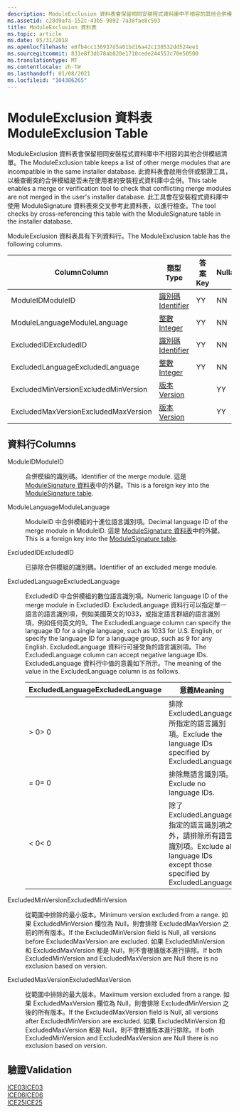 ```yaml
---
description: ModuleExclusion 資料表會保留相同安裝程式資料庫中不相容的其他合併模組清單。
ms.assetid: c28d9afa-152c-43b5-9892-7a38fae8c593
title: ModuleExclusion 資料表
ms.topic: article
ms.date: 05/31/2018
ms.openlocfilehash: e8fb4cc136937d5a01bd16a42c138532dd524ee1
ms.sourcegitcommit: 831e8f3db78ab820e1710cede244553c70e50500
ms.translationtype: MT
ms.contentlocale: zh-TW
ms.lasthandoff: 01/08/2021
ms.locfileid: "104386265"
---
```

# <a name="moduleexclusion-table"></a><span data-ttu-id="6d127-103">ModuleExclusion 資料表</span><span class="sxs-lookup"><span data-stu-id="6d127-103">ModuleExclusion Table</span></span>

<span data-ttu-id="6d127-104">ModuleExclusion 資料表會保留相同安裝程式資料庫中不相容的其他合併模組清單。</span><span class="sxs-lookup"><span data-stu-id="6d127-104">The ModuleExclusion table keeps a list of other merge modules that are incompatible in the same installer database.</span></span> <span data-ttu-id="6d127-105">此資料表會啟用合併或驗證工具，以檢查衝突的合併模組是否未在使用者的安裝程式資料庫中合併。</span><span class="sxs-lookup"><span data-stu-id="6d127-105">This table enables a merge or verification tool to check that conflicting merge modules are not merged in the user's installer database.</span></span> <span data-ttu-id="6d127-106">此工具會在安裝程式資料庫中使用 ModuleSignature 資料表來交叉參考此資料表，以進行檢查。</span><span class="sxs-lookup"><span data-stu-id="6d127-106">The tool checks by cross-referencing this table with the ModuleSignature table in the installer database.</span></span>

<span data-ttu-id="6d127-107">ModuleExclusion 資料表具有下列資料行。</span><span class="sxs-lookup"><span data-stu-id="6d127-107">The ModuleExclusion table has the following columns.</span></span>



| <span data-ttu-id="6d127-108">Column</span><span class="sxs-lookup"><span data-stu-id="6d127-108">Column</span></span>             | <span data-ttu-id="6d127-109">類型</span><span class="sxs-lookup"><span data-stu-id="6d127-109">Type</span></span>                         | <span data-ttu-id="6d127-110">答案</span><span class="sxs-lookup"><span data-stu-id="6d127-110">Key</span></span> | <span data-ttu-id="6d127-111">Nullable</span><span class="sxs-lookup"><span data-stu-id="6d127-111">Nullable</span></span> |
|--------------------|------------------------------|-----|----------|
| <span data-ttu-id="6d127-112">ModuleID</span><span class="sxs-lookup"><span data-stu-id="6d127-112">ModuleID</span></span>           | [<span data-ttu-id="6d127-113">識別碼</span><span class="sxs-lookup"><span data-stu-id="6d127-113">Identifier</span></span>](identifier.md) | <span data-ttu-id="6d127-114">Y</span><span class="sxs-lookup"><span data-stu-id="6d127-114">Y</span></span>   | <span data-ttu-id="6d127-115">N</span><span class="sxs-lookup"><span data-stu-id="6d127-115">N</span></span>        |
| <span data-ttu-id="6d127-116">ModuleLanguage</span><span class="sxs-lookup"><span data-stu-id="6d127-116">ModuleLanguage</span></span>     | [<span data-ttu-id="6d127-117">整數</span><span class="sxs-lookup"><span data-stu-id="6d127-117">Integer</span></span>](integer.md)       | <span data-ttu-id="6d127-118">Y</span><span class="sxs-lookup"><span data-stu-id="6d127-118">Y</span></span>   | <span data-ttu-id="6d127-119">N</span><span class="sxs-lookup"><span data-stu-id="6d127-119">N</span></span>        |
| <span data-ttu-id="6d127-120">ExcludedID</span><span class="sxs-lookup"><span data-stu-id="6d127-120">ExcludedID</span></span>         | [<span data-ttu-id="6d127-121">識別碼</span><span class="sxs-lookup"><span data-stu-id="6d127-121">Identifier</span></span>](identifier.md) | <span data-ttu-id="6d127-122">Y</span><span class="sxs-lookup"><span data-stu-id="6d127-122">Y</span></span>   | <span data-ttu-id="6d127-123">N</span><span class="sxs-lookup"><span data-stu-id="6d127-123">N</span></span>        |
| <span data-ttu-id="6d127-124">ExcludedLanguage</span><span class="sxs-lookup"><span data-stu-id="6d127-124">ExcludedLanguage</span></span>   | [<span data-ttu-id="6d127-125">整數</span><span class="sxs-lookup"><span data-stu-id="6d127-125">Integer</span></span>](integer.md)       | <span data-ttu-id="6d127-126">Y</span><span class="sxs-lookup"><span data-stu-id="6d127-126">Y</span></span>   | <span data-ttu-id="6d127-127">N</span><span class="sxs-lookup"><span data-stu-id="6d127-127">N</span></span>        |
| <span data-ttu-id="6d127-128">ExcludedMinVersion</span><span class="sxs-lookup"><span data-stu-id="6d127-128">ExcludedMinVersion</span></span> | [<span data-ttu-id="6d127-129">版本</span><span class="sxs-lookup"><span data-stu-id="6d127-129">Version</span></span>](version.md)       |     | <span data-ttu-id="6d127-130">Y</span><span class="sxs-lookup"><span data-stu-id="6d127-130">Y</span></span>        |
| <span data-ttu-id="6d127-131">ExcludedMaxVersion</span><span class="sxs-lookup"><span data-stu-id="6d127-131">ExcludedMaxVersion</span></span> | [<span data-ttu-id="6d127-132">版本</span><span class="sxs-lookup"><span data-stu-id="6d127-132">Version</span></span>](version.md)       |     | <span data-ttu-id="6d127-133">Y</span><span class="sxs-lookup"><span data-stu-id="6d127-133">Y</span></span>        |



 

## <a name="columns"></a><span data-ttu-id="6d127-134">資料行</span><span class="sxs-lookup"><span data-stu-id="6d127-134">Columns</span></span>

<dl> <dt>

<span data-ttu-id="6d127-135"><span id="ModuleID"></span><span id="moduleid"></span><span id="MODULEID"></span>ModuleID</span><span class="sxs-lookup"><span data-stu-id="6d127-135"><span id="ModuleID"></span><span id="moduleid"></span><span id="MODULEID"></span>ModuleID</span></span>
</dt> <dd>

<span data-ttu-id="6d127-136">合併模組的識別碼。</span><span class="sxs-lookup"><span data-stu-id="6d127-136">Identifier of the merge module.</span></span> <span data-ttu-id="6d127-137">這是 [ModuleSignature 資料表](modulesignature-table.md)中的外鍵。</span><span class="sxs-lookup"><span data-stu-id="6d127-137">This is a foreign key into the [ModuleSignature table](modulesignature-table.md).</span></span>

</dd> <dt>

<span data-ttu-id="6d127-138"><span id="ModuleLanguage"></span><span id="modulelanguage"></span><span id="MODULELANGUAGE"></span>ModuleLanguage</span><span class="sxs-lookup"><span data-stu-id="6d127-138"><span id="ModuleLanguage"></span><span id="modulelanguage"></span><span id="MODULELANGUAGE"></span>ModuleLanguage</span></span>
</dt> <dd>

<span data-ttu-id="6d127-139">ModuleID 中合併模組的十進位語言識別項。</span><span class="sxs-lookup"><span data-stu-id="6d127-139">Decimal language ID of the merge module in ModuleID.</span></span> <span data-ttu-id="6d127-140">這是 [ModuleSignature 資料表](modulesignature-table.md)中的外鍵。</span><span class="sxs-lookup"><span data-stu-id="6d127-140">This is a foreign key into the [ModuleSignature table](modulesignature-table.md).</span></span>

</dd> <dt>

<span data-ttu-id="6d127-141"><span id="ExcludedID"></span><span id="excludedid"></span><span id="EXCLUDEDID"></span>ExcludedID</span><span class="sxs-lookup"><span data-stu-id="6d127-141"><span id="ExcludedID"></span><span id="excludedid"></span><span id="EXCLUDEDID"></span>ExcludedID</span></span>
</dt> <dd>

<span data-ttu-id="6d127-142">已排除合併模組的識別碼。</span><span class="sxs-lookup"><span data-stu-id="6d127-142">Identifier of an excluded merge module.</span></span>

</dd> <dt>

<span data-ttu-id="6d127-143"><span id="ExcludedLanguage"></span><span id="excludedlanguage"></span><span id="EXCLUDEDLANGUAGE"></span>ExcludedLanguage</span><span class="sxs-lookup"><span data-stu-id="6d127-143"><span id="ExcludedLanguage"></span><span id="excludedlanguage"></span><span id="EXCLUDEDLANGUAGE"></span>ExcludedLanguage</span></span>
</dt> <dd>

<span data-ttu-id="6d127-144">ExcludedID 中合併模組的數位語言識別項。</span><span class="sxs-lookup"><span data-stu-id="6d127-144">Numeric language ID of the merge module in ExcludedID.</span></span> <span data-ttu-id="6d127-145">ExcludedLanguage 資料行可以指定單一語言的語言識別項，例如美國英文的1033，或指定語言群組的語言識別項，例如任何英文的9。</span><span class="sxs-lookup"><span data-stu-id="6d127-145">The ExcludedLanguage column can specify the language ID for a single language, such as 1033 for U.S. English, or specify the language ID for a language group, such as 9 for any English.</span></span> <span data-ttu-id="6d127-146">ExcludedLanguage 資料行可接受負的語言識別項。</span><span class="sxs-lookup"><span data-stu-id="6d127-146">The ExcludedLanguage column can accept negative language IDs.</span></span> <span data-ttu-id="6d127-147">ExcludedLanguage 資料行中值的意義如下所示。</span><span class="sxs-lookup"><span data-stu-id="6d127-147">The meaning of the value in the ExcludedLanguage column is as follows.</span></span>



| <span data-ttu-id="6d127-148">ExcludedLanguage</span><span class="sxs-lookup"><span data-stu-id="6d127-148">ExcludedLanguage</span></span> | <span data-ttu-id="6d127-149">意義</span><span class="sxs-lookup"><span data-stu-id="6d127-149">Meaning</span></span>                                                              |
|------------------|----------------------------------------------------------------------|
| <span data-ttu-id="6d127-150">> 0</span><span class="sxs-lookup"><span data-stu-id="6d127-150">> 0</span></span>           | <span data-ttu-id="6d127-151">排除 ExcludedLanguage 所指定的語言識別項。</span><span class="sxs-lookup"><span data-stu-id="6d127-151">Exclude the language IDs specified by ExcludedLanguage.</span></span>              |
| <span data-ttu-id="6d127-152">= 0</span><span class="sxs-lookup"><span data-stu-id="6d127-152">= 0</span></span>              | <span data-ttu-id="6d127-153">排除無語言識別項。</span><span class="sxs-lookup"><span data-stu-id="6d127-153">Exclude no language IDs.</span></span>                                             |
| <span data-ttu-id="6d127-154">< 0</span><span class="sxs-lookup"><span data-stu-id="6d127-154">< 0</span></span>           | <span data-ttu-id="6d127-155">除了 ExcludedLanguage 指定的語言識別項之外，請排除所有語言識別項。</span><span class="sxs-lookup"><span data-stu-id="6d127-155">Exclude all language IDs except those specified by ExcludedLanguage.</span></span> |



 

</dd> <dt>

<span data-ttu-id="6d127-156"><span id="ExcludedMinVersion"></span><span id="excludedminversion"></span><span id="EXCLUDEDMINVERSION"></span>ExcludedMinVersion</span><span class="sxs-lookup"><span data-stu-id="6d127-156"><span id="ExcludedMinVersion"></span><span id="excludedminversion"></span><span id="EXCLUDEDMINVERSION"></span>ExcludedMinVersion</span></span>
</dt> <dd>

<span data-ttu-id="6d127-157">從範圍中排除的最小版本。</span><span class="sxs-lookup"><span data-stu-id="6d127-157">Minimum version excluded from a range.</span></span> <span data-ttu-id="6d127-158">如果 ExcludedMinVersion 欄位為 Null，則會排除 ExcludedMaxVersion 之前的所有版本。</span><span class="sxs-lookup"><span data-stu-id="6d127-158">If the ExcludedMinVersion field is Null, all versions before ExcludedMaxVersion are excluded.</span></span> <span data-ttu-id="6d127-159">如果 ExcludedMinVersion 和 ExcludedMaxVersion 都是 Null，則不會根據版本進行排除。</span><span class="sxs-lookup"><span data-stu-id="6d127-159">If both ExcludedMinVersion and ExcludedMaxVersion are Null there is no exclusion based on version.</span></span>

</dd> <dt>

<span data-ttu-id="6d127-160"><span id="ExcludedMaxVersion"></span><span id="excludedmaxversion"></span><span id="EXCLUDEDMAXVERSION"></span>ExcludedMaxVersion</span><span class="sxs-lookup"><span data-stu-id="6d127-160"><span id="ExcludedMaxVersion"></span><span id="excludedmaxversion"></span><span id="EXCLUDEDMAXVERSION"></span>ExcludedMaxVersion</span></span>
</dt> <dd>

<span data-ttu-id="6d127-161">從範圍中排除的最大版本。</span><span class="sxs-lookup"><span data-stu-id="6d127-161">Maximum version excluded from a range.</span></span> <span data-ttu-id="6d127-162">如果 ExcludedMaxVersion 欄位為 Null，則會排除 ExcludedMinVersion 之後的所有版本。</span><span class="sxs-lookup"><span data-stu-id="6d127-162">If the ExcludedMaxVersion field is Null, all versions after ExcludedMinVersion are excluded.</span></span> <span data-ttu-id="6d127-163">如果 ExcludedMinVersion 和 ExcludedMaxVersion 都是 Null，則不會根據版本進行排除。</span><span class="sxs-lookup"><span data-stu-id="6d127-163">If both ExcludedMinVersion and ExcludedMaxVersion are Null there is no exclusion based on version.</span></span>

</dd> </dl>

## <a name="validation"></a><span data-ttu-id="6d127-164">驗證</span><span class="sxs-lookup"><span data-stu-id="6d127-164">Validation</span></span>

<dl>

[<span data-ttu-id="6d127-165">ICE03</span><span class="sxs-lookup"><span data-stu-id="6d127-165">ICE03</span></span>](ice03.md)  
[<span data-ttu-id="6d127-166">ICE06</span><span class="sxs-lookup"><span data-stu-id="6d127-166">ICE06</span></span>](ice06.md)  
[<span data-ttu-id="6d127-167">ICE25</span><span class="sxs-lookup"><span data-stu-id="6d127-167">ICE25</span></span>](ice25.md)  
</dl>

 

 



